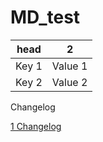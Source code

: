 # MD_test

<table>
  <thead>
    <tr>
      <th>head</th>
      <th>2</th> 
    </tr>
  <tbody>
    <tr>
      <td>Key 1</td>
      <td>Value 1</td> 
    </tr>
      <td>Key 2</td>
      <td>Value 2</td>
    </tr>
  </tbody>
</table>

Changelog <a id="h.17phlwhk50et"></a>




[1 Changelog](#heading=h.17phlwhk50et)
